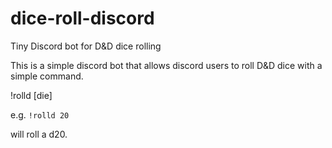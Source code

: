 # dice-roll-discord
Tiny Discord bot for D&amp;D dice rolling

This is a simple discord bot that allows discord users to roll D&D dice with a simple command.

!rolld [die] 

e.g. `!rolld 20`

will roll a d20.
